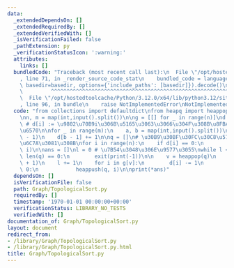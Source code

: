 ```yaml
---
data:
  _extendedDependsOn: []
  _extendedRequiredBy: []
  _extendedVerifiedWith: []
  _isVerificationFailed: false
  _pathExtension: py
  _verificationStatusIcon: ':warning:'
  attributes:
    links: []
  bundledCode: "Traceback (most recent call last):\n  File \"/opt/hostedtoolcache/Python/3.12.0/x64/lib/python3.12/site-packages/onlinejudge_verify/documentation/build.py\"\
    , line 71, in _render_source_code_stat\n    bundled_code = language.bundle(stat.path,\
    \ basedir=basedir, options={'include_paths': [basedir]}).decode()\n          \
    \         ^^^^^^^^^^^^^^^^^^^^^^^^^^^^^^^^^^^^^^^^^^^^^^^^^^^^^^^^^^^^^^^^^^^^^^^^^^^^^^^^^\n\
    \  File \"/opt/hostedtoolcache/Python/3.12.0/x64/lib/python3.12/site-packages/onlinejudge_verify/languages/python.py\"\
    , line 96, in bundle\n    raise NotImplementedError\nNotImplementedError\n"
  code: "from collections import defaultdict\nfrom heapq import heappop, heappush\n\
    \nn, m = map(int,input().split())\n\ng = [[] for _ in range(n)]\nd = defaultdict(int)\
    \ # d[i] := \u9802\u70B9i\u306B\u5165\u3063\u3066\u304F\u308B\u8FBA\u306E\u500B\
    \u6570\n\nfor _ in range(m):\n    a, b = map(int,input().split())\n    g[a - 1].append(b\
    \ - 1)\n    d[b - 1] += 1\n\nq = []\n# \u30B9\u30BF\u30FC\u30C8\u5730\u70B9\u3092\
    \u6C7A\u3081\u308B\nfor i in range(n):\n    if d[i] == 0:\n        heappush(q,\
    \ i)\n\nans = []\nl = 0 # \u7B54\u3048\u306E\u9577\u3055\nwhile l < n:\n    if\
    \ len(q) == 0:\n        exit(print(-1))\n\n    v = heappop(q)\n    ans.append(v\
    \ + 1)\n    l += 1\n    for i in g[v]:\n        d[i] -= 1\n        if d[i] ==\
    \ 0:\n            heappush(q, i)\n\nprint(*ans)"
  dependsOn: []
  isVerificationFile: false
  path: Graph/TopologicalSort.py
  requiredBy: []
  timestamp: '1970-01-01 00:00:00+00:00'
  verificationStatus: LIBRARY_NO_TESTS
  verifiedWith: []
documentation_of: Graph/TopologicalSort.py
layout: document
redirect_from:
- /library/Graph/TopologicalSort.py
- /library/Graph/TopologicalSort.py.html
title: Graph/TopologicalSort.py
---
```

